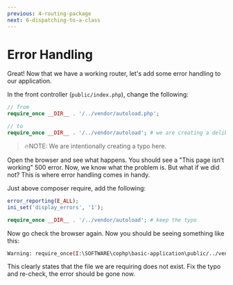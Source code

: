 ```yaml
---
previous: 4-routing-package
next: 6-dispatching-to-a-class
---
```


# Error Handling

Great! Now that we have a working router, let's add some error handling to our application.

In the front controller (`public/index.php`), change the following:

```php
// from
require_once __DIR__ . '/../vendor/autoload.php';

// to
require_once __DIR__ . '/../vendor/autoload'; # we are creating a deliberate typo
```

> 🔥NOTE: We are intentionally creating a typo here.

Open the browser and see what happens. You should see a "This page isn’t working" 500 error. Now, we know what the problem is. But what if we did not? This is where error handling comes in handy.

Just above composer require, add the following:

```php
error_reporting(E_ALL);
ini_set('display_errors', '1');

require_once __DIR__ . '/../vendor/autoload'; # keep the typo
```

Now go check the browser again. Now you should be seeing something like this:

```bash
Warning: require_once(I:\SOFTWARE\cophp\basic-application\public/../vendor/autoload): Failed to open stream: No such file or directory in I:\SOFTWARE\cophp\basic-application\public\index.php on line 12
```

This clearly states that the file we are requiring does not exist. Fix the typo and re-check, the error should be gone now.
